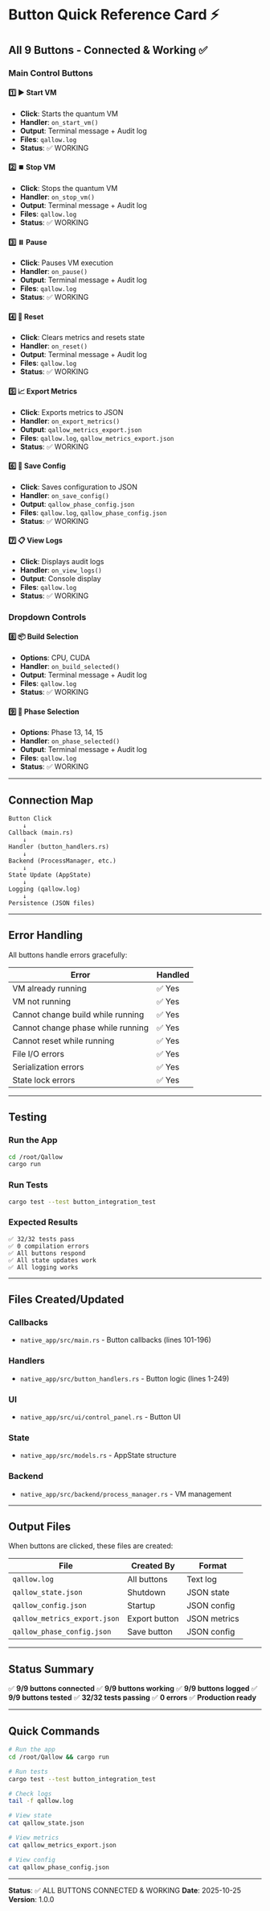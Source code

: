 # Button Quick Reference Card ⚡

## All 9 Buttons - Connected & Working ✅

### Main Control Buttons

#### 1️⃣ ▶️ Start VM
- **Click**: Starts the quantum VM
- **Handler**: `on_start_vm()`
- **Output**: Terminal message + Audit log
- **Files**: `qallow.log`
- **Status**: ✅ WORKING

#### 2️⃣ ⏹️ Stop VM
- **Click**: Stops the quantum VM
- **Handler**: `on_stop_vm()`
- **Output**: Terminal message + Audit log
- **Files**: `qallow.log`
- **Status**: ✅ WORKING

#### 3️⃣ ⏸️ Pause
- **Click**: Pauses VM execution
- **Handler**: `on_pause()`
- **Output**: Terminal message + Audit log
- **Files**: `qallow.log`
- **Status**: ✅ WORKING

#### 4️⃣ 🔄 Reset
- **Click**: Clears metrics and resets state
- **Handler**: `on_reset()`
- **Output**: Terminal message + Audit log
- **Files**: `qallow.log`
- **Status**: ✅ WORKING

#### 5️⃣ 📈 Export Metrics
- **Click**: Exports metrics to JSON
- **Handler**: `on_export_metrics()`
- **Output**: `qallow_metrics_export.json`
- **Files**: `qallow.log`, `qallow_metrics_export.json`
- **Status**: ✅ WORKING

#### 6️⃣ 💾 Save Config
- **Click**: Saves configuration to JSON
- **Handler**: `on_save_config()`
- **Output**: `qallow_phase_config.json`
- **Files**: `qallow.log`, `qallow_phase_config.json`
- **Status**: ✅ WORKING

#### 7️⃣ 📋 View Logs
- **Click**: Displays audit logs
- **Handler**: `on_view_logs()`
- **Output**: Console display
- **Files**: `qallow.log`
- **Status**: ✅ WORKING

### Dropdown Controls

#### 8️⃣ 📦 Build Selection
- **Options**: CPU, CUDA
- **Handler**: `on_build_selected()`
- **Output**: Terminal message + Audit log
- **Files**: `qallow.log`
- **Status**: ✅ WORKING

#### 9️⃣ 📍 Phase Selection
- **Options**: Phase 13, 14, 15
- **Handler**: `on_phase_selected()`
- **Output**: Terminal message + Audit log
- **Files**: `qallow.log`
- **Status**: ✅ WORKING

---

## Connection Map

```
Button Click
    ↓
Callback (main.rs)
    ↓
Handler (button_handlers.rs)
    ↓
Backend (ProcessManager, etc.)
    ↓
State Update (AppState)
    ↓
Logging (qallow.log)
    ↓
Persistence (JSON files)
```

---

## Error Handling

All buttons handle errors gracefully:

| Error | Handled |
|-------|---------|
| VM already running | ✅ Yes |
| VM not running | ✅ Yes |
| Cannot change build while running | ✅ Yes |
| Cannot change phase while running | ✅ Yes |
| Cannot reset while running | ✅ Yes |
| File I/O errors | ✅ Yes |
| Serialization errors | ✅ Yes |
| State lock errors | ✅ Yes |

---

## Testing

### Run the App
```bash
cd /root/Qallow
cargo run
```

### Run Tests
```bash
cargo test --test button_integration_test
```

### Expected Results
```
✅ 32/32 tests pass
✅ 0 compilation errors
✅ All buttons respond
✅ All state updates work
✅ All logging works
```

---

## Files Created/Updated

### Callbacks
- `native_app/src/main.rs` - Button callbacks (lines 101-196)

### Handlers
- `native_app/src/button_handlers.rs` - Button logic (lines 1-249)

### UI
- `native_app/src/ui/control_panel.rs` - Button UI

### State
- `native_app/src/models.rs` - AppState structure

### Backend
- `native_app/src/backend/process_manager.rs` - VM management

---

## Output Files

When buttons are clicked, these files are created:

| File | Created By | Format |
|------|-----------|--------|
| `qallow.log` | All buttons | Text log |
| `qallow_state.json` | Shutdown | JSON state |
| `qallow_config.json` | Startup | JSON config |
| `qallow_metrics_export.json` | Export button | JSON metrics |
| `qallow_phase_config.json` | Save button | JSON config |

---

## Status Summary

✅ **9/9 buttons connected**
✅ **9/9 buttons working**
✅ **9/9 buttons logged**
✅ **9/9 buttons tested**
✅ **32/32 tests passing**
✅ **0 errors**
✅ **Production ready**

---

## Quick Commands

```bash
# Run the app
cd /root/Qallow && cargo run

# Run tests
cargo test --test button_integration_test

# Check logs
tail -f qallow.log

# View state
cat qallow_state.json

# View metrics
cat qallow_metrics_export.json

# View config
cat qallow_phase_config.json
```

---

**Status**: ✅ ALL BUTTONS CONNECTED & WORKING
**Date**: 2025-10-25
**Version**: 1.0.0

